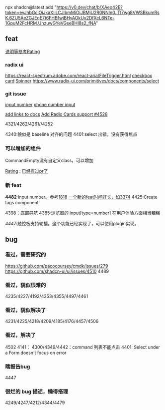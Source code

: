 npx shadcn@latest add "https://v0.dev/chat/b/XAeo42E?token=eyJhbGciOiJkaXIiLCJlbmMiOiJBMjU2R0NNIn0..TI7wg8VWSBkumRsK.6ZU5AeZGJEqE7t6FHBfwjBHyAOkUv2DfXcL6NTe-1GpuM2FcHRM.UhzuwGYeVGseBHI8s2_fNA"

## feat
[说明等参考Rating](https://github.com/shadcn-ui/ui/pull/2951)

### radix ui
https://react-spectrum.adobe.com/react-aria/FileTrigger.html
[checkbox card](https://www.radix-ui.com/themes/docs/components/checkbox-cards)
[Spinner](https://www.radix-ui.com/themes/docs/components/spinner)
https://www.radix-ui.com/primitives/docs/components/select

### git issue

[input number](https://github.com/shadcn-ui/ui/pull/1818)
[phone number input](https://github.com/shadcn-ui/ui/issues/4596)

[add links to docs](https://github.com/shadcn-ui/ui/issues/4536)
[Add Radio Cards support #4528](https://github.com/shadcn-ui/ui/issues/4528)

4321/4262/4261//4252

4340:貌似是 baseline 对齐的问题
4401:select 出错，没有获得焦点


### 可以增加的组件
CommandEmpty没有自定义class，可以增加

[Rating](https://mui.com/material-ui/react-rating/) : [已经有过pr了](https://github.com/shadcn-ui/ui/pull/2951)


### 新 feat


**4482**:Input number。参考[1818](https://github.com/shadcn-ui/ui/pull/1818)
		[一个新的feat时间好长，如3374](https://github.com/shadcn-ui/ui/pull/3374)
4425:Create tags component

4398：底部导航
4385:浏览器的 input[type=number] 在用户体验方面相当糟糕


*4447*:触控板支持轮播。这个功能已经实现了，可以使用plugin实现。

## bug

### 看过，需要研究的
https://github.com/pacocoursey/cmdk/issues/279
https://github.com/shadcn-ui/ui/issues/4510
4489


### 看过，貌似很难的

4235/4227/4192/4353/4355/4497/4461


### 看过，貌似解决了

4231/4225/4218/4209/4185/4176/4457/4506


### 看过，解决了
4502
4141：
4300/4349/4442：command 列表不能点击
4401: Select under a Form doesn't focus on error

### 瞎报告bug
4447


### 很烂的 bug 描述，懒得搭理

4249/4247/4212/4344/4479
